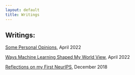 ```yaml
---
layout: default
title: Writings 
---
```


## Writings:
[Some Personal Opinions](../opinions),  April 2022

[Ways Machine Learning Shaped My World View](../ml_concepts),  April 2022

<!-- [Evolution Does Not Achieve the Best Solution](/404.html),  April 2022

[Dota Players Should Really Be Nicer to Each Other](/404.html),  April 2022 -->

[Reflections on my First NeurIPS](/2018-12-13-NeurIPS-A-Beginners-Guide),  December 2018
